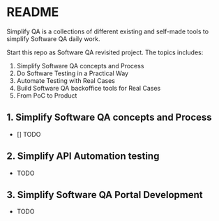 # README

Simplify QA is a collections of different existing and self-made tools to simplify Software QA daily work.

Start this repo as Software QA revisited project. The topics includes:
1. Simplify Software QA concepts and Process
2. Do Software Testing in a Practical Way
3. Automate Testing with Real Cases
4. Build Software QA backoffice tools for Real Cases
5. From PoC to Product 

## 1. Simplify Software QA concepts and Process

- [] TODO

## 2. Simplify API Automation testing

- TODO

## 3. Simplify Software QA Portal Development

- TODO

